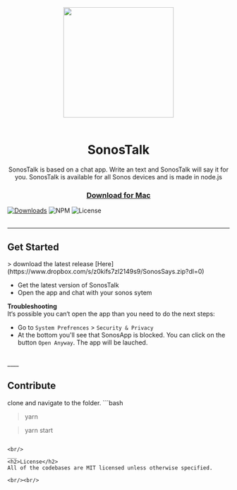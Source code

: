 <div align="center">
  <a href="https://github.com/gert-janwille/SonosTalk">
    <img width="250" heigth="250" src="https://raw.github.com/gert-janwille/SonosTalk/master/images/SonosTalk.png">
  </a>
  <br/>
  <br/>
  <h1>SonosTalk</h1>
  <p>
    SonosTalk is based on a chat app. Write an text and SonosTalk will say it for you. SonosTalk is available for all Sonos devices and is made in node.js
  <p>
</div>

<h3 align="center"><a href="https://www.dropbox.com/s/z0kifs7zl2149s9/SonosSays.zip?dl=0">Download for Mac</a></h3>

[![Downloads](https://img.shields.io/github/downloads/gert-janwille/SonosTalk/latest/total.svg)](https://codeload.github.com/gert-janwille/SonosTalk/zip/V1.0.0)
![NPM](https://img.shields.io/npm/v/@cycle/core.svg)
![License](https://img.shields.io/github/license/mashape/apistatus.svg)
<br/><br/>

___
<h2>Get Started</h2>
> download the latest release [Here](https://www.dropbox.com/s/z0kifs7zl2149s9/SonosSays.zip?dl=0)

* Get the latest version of SonosTalk
* Open the app and chat with your sonos sytem


**Troubleshooting**
<br/>
It‘s possible you can‘t open the app than you need to do the next steps:
  * Go to `System Prefrences` > `Security & Privacy`
  * At the bottom you'll see that SonosApp is blocked. You can click on the button `Open Anyway`. The app will be lauched.



<br/>
____
<h2>Contribute</h2>
clone and navigate to the folder.
```bash

> yarn

> yarn start
```

<br/>
___
<h2>License</h2>
All of the codebases are MIT licensed unless otherwise specified.

<br/><br/>

